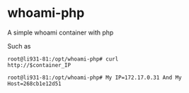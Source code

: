 # whoami-php
A simple whoami container with php

Such as

<code>root@li931-81:/opt/whoami-php# curl http://$container_IP</code>

<code>root@li931-81:/opt/whoami-php# My IP=172.17.0.31 And My Host=268cb1e12d51</code>
